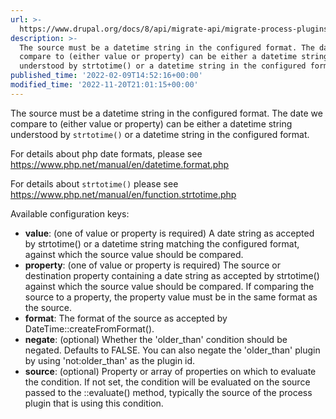 ```yaml
---
url: >-
  https://www.drupal.org/docs/8/api/migrate-api/migrate-process-plugins/process-plugins-from-contrib-modules/migrate-conditions/migrate-conditions-condition-plugins/older-than
description: >-
  The source must be a datetime string in the configured format. The date we
  compare to (either value or property) can be either a datetime string
  understood by strtotime() or a datetime string in the configured format.
published_time: '2022-02-09T14:52:16+00:00'
modified_time: '2022-11-20T21:01:15+00:00'
---
```

The source must be a datetime string in the configured format. The date we compare to (either value or property) can be either a datetime string understood by `strtotime()` or a datetime string in the configured format.

For details about php date formats, please see <https://www.php.net/manual/en/datetime.format.php>

For details about `strtotime()` please see <https://www.php.net/manual/en/function.strtotime.php>

Available configuration keys:

* **value**: (one of value or property is required) A date string as accepted by strtotime() or a datetime string matching the configured format, against which the source value should be compared.
* **property**: (one of value or property is required) The source or destination property containing a date string as accepted by strtotime() against which the source value should be compared. If comparing the source to a property, the property value must be in the same format as the source.
* **format**: The format of the source as accepted by DateTime::createFromFormat().
* **negate**: (optional) Whether the 'older\_than' condition should be negated. Defaults to FALSE. You can also negate the 'older\_than' plugin by using 'not:older\_than' as the plugin id.
* **source**: (optional) Property or array of properties on which to evaluate the condition. If not set, the condition will be evaluated on the source passed to the ::evaluate() method, typically the source of the process plugin that is using this condition.